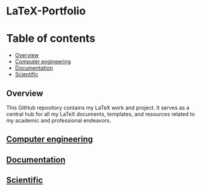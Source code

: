 # LaTeX-Portfolio

# Table of contents

- [Overview](#overview)
- [Computer engineering](#computer-engineering)
- [Documentation](#documentaion)
- [Scientific](#scientific)


## Overview

This GitHub repository contains my LaTeX work and project. It serves as a central hub for all my LaTeX documents, templates, and resources related to my academic and professional endeavors.

## [Computer engineering](https://github.com/nnalijm/LaTeX-Portfolio/tree/main/Computer%20engineering)

## [Documentation](https://github.com/nnalijm/LaTeX-Portfolio/tree/main/Documentation)

## [Scientific](https://github.com/nnalijm/LaTeX-Portfolio/tree/main/Scientific)
